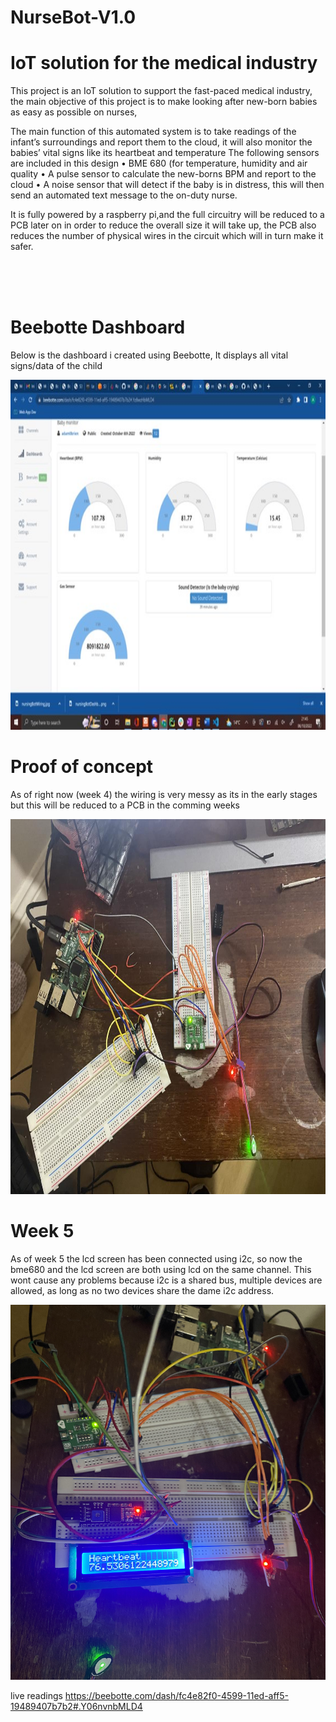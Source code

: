 # NurseBot-V1.0
# IoT solution for the medical industry


This project is an IoT solution to support the fast-paced medical industry, the main objective of this project is to make looking after new-born babies as easy as possible on nurses, 

The main function of this automated system is to take readings of the infant’s surroundings and report them to the cloud, it will also monitor the babies’ vital signs like its heartbeat and temperature
The following sensors are included in this design
•	BME 680 (for temperature, humidity and air quality
•	A pulse sensor to calculate the new-borns BPM and report to the cloud
•	A noise sensor that will detect if the baby is in distress, this will then send an automated text message to the on-duty nurse.


It is fully powered by a raspberry pi,and the full circuitry will be reduced to a PCB later on in order to reduce the overall size it will take up, the PCB also reduces the number of physical wires in the circuit which will in turn make it safer.


<br><br><br>
# Beebotte Dashboard
Below is the dashboard i created using Beebotte, It displays all vital signs/data of the child
<p align="center" Wiring Diagram >
<img src="nursingBotDashboard.jpg" alt="Dashboard" style="width:820px;height:560px;" class="center">
</p>

# Proof of concept
As of right now (week 4) the wiring is very messy as its in the early stages but this will be reduced to a PCB in the comming weeks
<p align="center" Wiring Diagram >
<img src="nursingBotWiring.jpg" alt="Dashboard" style="width:800px;height:600px;" class="center">
</p>

# Week 5
<p>As of week 5 the lcd screen has been connected using i2c, so now the bme680 and the lcd screen are both using lcd on the same channel. This wont cause any problems because i2c is a shared bus, multiple devices are allowed, as long as no two devices share the dame i2c address.</p>
<p align="center" LCD Working >
<img src="lcd.jpg" alt="lcd" style="width:700px;height:600px;" class="center">
</p>




live readings
https://beebotte.com/dash/fc4e82f0-4599-11ed-aff5-19489407b7b2#.Y06nvnbMLD4
